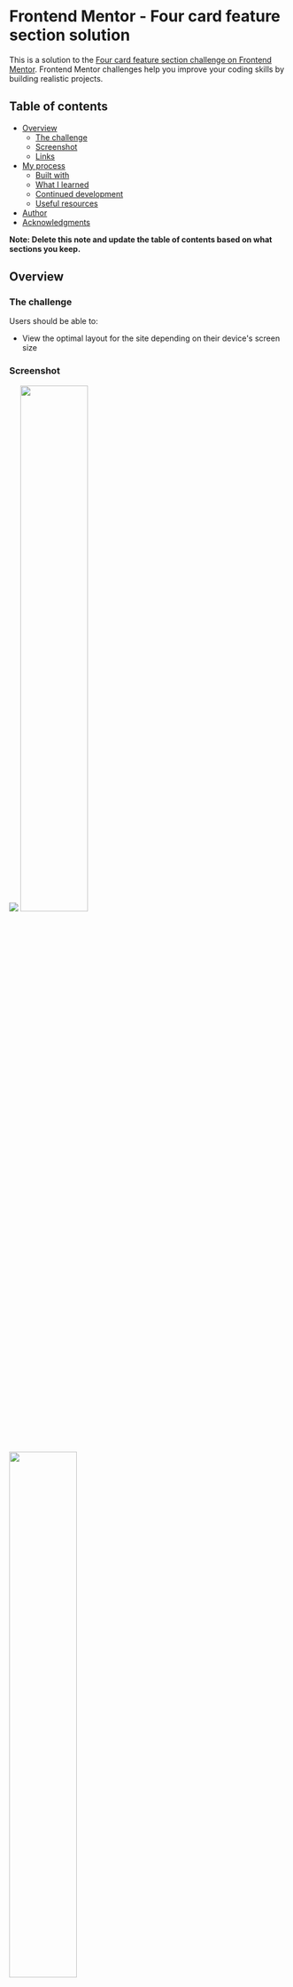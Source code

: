 # Frontend Mentor - Four card feature section solution

This is a solution to the [Four card feature section challenge on Frontend Mentor](https://www.frontendmentor.io/challenges/four-card-feature-section-weK1eFYK). Frontend Mentor challenges help you improve your coding skills by building realistic projects. 

## Table of contents

- [Overview](#overview)
  - [The challenge](#the-challenge)
  - [Screenshot](#screenshot)
  - [Links](#links)
- [My process](#my-process)
  - [Built with](#built-with)
  - [What I learned](#what-i-learned)
  - [Continued development](#continued-development)
  - [Useful resources](#useful-resources)
- [Author](#author)
- [Acknowledgments](#acknowledgments)

**Note: Delete this note and update the table of contents based on what sections you keep.**

## Overview

### The challenge

Users should be able to:

- View the optimal layout for the site depending on their device's screen size


### Screenshot

<img src="./screenshots/ss-desktop.png"/>
<img src="./screenshots/ss-mobile-1.png" width="49.3%"/> <img src="./screenshots/ss-mobile-2.png" width="49.3%"/>

### Links

- Solution URL: [GitHub](https://github.com/prantiknoor/frontend-mentor-challenges/tree/master/four-card-feature-section)
- Live Site URL: [Netlify](https://frontend-mentor-challenges-prantik.netlify.app/four-card-feature-section/)

## My process

### Built with

- Semantic HTML5 markup
- CSS custom properties
- Flexbox
- CSS Grid
- Desktop-first workflow


### What I learned

Recenty I completed **Design System** course by @kevin-powell in scrimba. Where I learned many many important things. So I tried to implement those.

I did reset some default CSS rules.
```css
/* ------------------- */
/* CSS Reset           */
/* ------------------- */

/* Box sizing rules */
*,
*::before,
*::after {
  box-sizing: border-box;
}

/* Remove default margin */
body,
h1,
h2,
h3,
h4,
p {
  margin: 0;
}

body {
    font-family: var(--ff-sans-serif);
}

/* Set core body defaults */
body {
  min-height: 100vh;
  text-rendering: optimizeSpeed;
  line-height: 1.5;
}

/* Make image easier to work with */
img,
picture {
  max-width: 100%;
  display: block;
}
```

I used `CSS custom properties`.
```css
/* -------------------- */
/* Custom properties    */
/* -------------------- */

:root {
  /* colors */
  --clr-dark: 234 12% 34%;
  --clr-gray: 229 6% 66%;
  --clr-light: 0 0% 98%;
  --clr-red: 0 78% 62%;
  --clr-cyan: 180 62% 55%;
  --clr-orange: 34 97% 64%;
  --clr-blue: 212 86% 64%;

  /* font-families */
  --ff-sans-serif: "Poppins", sans-serif;

  /* font-sizes */
  --fs-600: 2rem;
  --fs-500: 1.5rem;
  --fs-400: 1.125rem;
  --fs-300: 0.9rem;
}
```

I also coded some `utility classes`.
```css
/* -------------------- */
/* Utility classes      */
/* -------------------- */

.flex {
  display: flex;
  gap: var(--gap, 1rem);
}

.grid {
  display: grid;
  gap: var(--gap, 1rem);
}

.container {
  max-width: 80rem;
  margin-inline: auto;
  padding-inline: 2em;
}

.sr-only {
  position: absolute;
  width: 1px;
  height: 1px;
  margin: -1px;
  padding: 0;
  overflow: hidden;
  clip: rect(0, 0, 0, 0);
  white-space: nowrap;
  border: 0;
}

.text-dark { color: hsl(var(--clr-dark)); }
.text-gray { color: hsl(var(--clr-gray)); }
.bg-light { background-color: hsl(var(--clr-light)); }

.ff-sans-serif { font-family: var(--ff-sans-serif); }

.fs-300 { font-size: var(--fs-300); }
.fs-400 { font-size: var(--fs-400); }
.fs-500 { font-size: var(--fs-500); }
.fs-600 { font-size: var(--fs-600); }

.text-center { text-align: center; }
```

### Continued development

By doing this project, I found my knowledge lackings in javascript. I should focus on javascript.


### Useful resources
- [Build a space travel website](https://scrimba.com/learn/spacetravel) - Bring a Frontend Mentor design to life and create your own design system while building a multi-page space travel website with Kevin Powell as your guide.
- [Responsive Web Design - freeCodeCamp](https://www.freecodecamp.org/learn/2022/responsive-web-design/) - This is an amazing course which helped me finally understand HTML & CSS very well. I'd recommend it to anyone new in web development


## Author

- Frontend Mentor - [@prantiknoor](https://www.frontendmentor.io/profile/prantiknoor)
- Twitter - [@prantiknoor](https://www.twitter.com/prantiknoor)
- CodePen - [@prantiknoor](https://codepen.io/prantiknoor)


## Acknowledgments

Thanks to everyone who helped me learning code.
